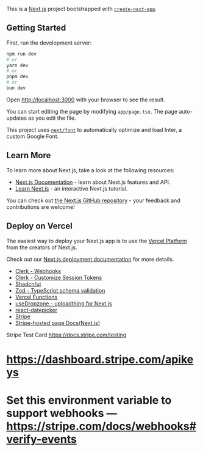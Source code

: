 This is a [Next.js](https://nextjs.org/) project bootstrapped with [`create-next-app`](https://github.com/vercel/next.js/tree/canary/packages/create-next-app).

## Getting Started

First, run the development server:

```bash
npm run dev
# or
yarn dev
# or
pnpm dev
# or
bun dev
```

Open [http://localhost:3000](http://localhost:3000) with your browser to see the result.

You can start editing the page by modifying `app/page.tsx`. The page auto-updates as you edit the file.

This project uses [`next/font`](https://nextjs.org/docs/basic-features/font-optimization) to automatically optimize and load Inter, a custom Google Font.

## Learn More

To learn more about Next.js, take a look at the following resources:

- [Next.js Documentation](https://nextjs.org/docs) - learn about Next.js features and API.
- [Learn Next.js](https://nextjs.org/learn) - an interactive Next.js tutorial.

You can check out [the Next.js GitHub repository](https://github.com/vercel/next.js/) - your feedback and contributions are welcome!

## Deploy on Vercel

The easiest way to deploy your Next.js app is to use the [Vercel Platform](https://vercel.com/new?utm_medium=default-template&filter=next.js&utm_source=create-next-app&utm_campaign=create-next-app-readme) from the creators of Next.js.

Check out our [Next.js deployment documentation](https://nextjs.org/docs/deployment) for more details.

* [Clerk - Webhooks](https://clerk.com/docs/webhooks/sync-data)
* [Clerk - Customize Session Tokens](https://clerk.com/docs/backend-requests/making/custom-session-token)
* [Shadcn/ui](https://ui.shadcn.com/docs)
* [Zod - TypeScript schema validation](https://zod.dev/)
* [Vercel Functions](https://vercel.com/docs/functions)
* [useDropzone - uploadthing for Next.js](https://v6.docs.uploadthing.com/api-reference/react#usedropzone)
* [react-datepicker](https://www.npmjs.com/package/react-datepicker)
* [Stripe](https://stripe.com/)
* [Stripe-hosted page Docs(Next.js)](https://docs.stripe.com/checkout/quickstart?lang=node&client=next)

Stripe Test Card
https://docs.stripe.com/testing

# https://dashboard.stripe.com/apikeys

# Set this environment variable to support webhooks — https://stripe.com/docs/webhooks#verify-events